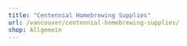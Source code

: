 ```yaml
---
title: "Centennial Homebrewing Supplies"
url: /vancouver/centennial-homebrewing-supplies/
shop: Allgemein
---
```

